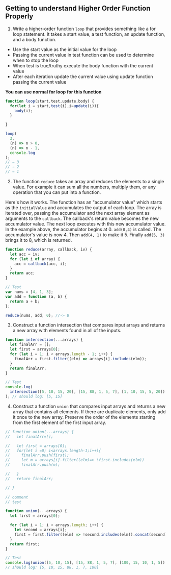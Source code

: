 ## Getting to understand Higher Order Function Properly

1. Write a higher-order function `loop` that provides something like a for loop statement. It takes a start value, a test function, an update function, and a body function.

- Use the start value as the initial value for the loop
- Passing the current value in test function can be used to determine when to stop the loop
- When test is true/truthy execute the body function with the current value
- After each iteration update the current value using update function passing the current value

**You can use normal for loop for this function**

```js
function loop(start,test,update,body) {
  for(let i = start,test(i),i=update(i)){
    body(i);
  }

}

loop(
  3,
  (n) => n > 0,
  (n) => n - 1,
  console.log
);
// → 3
// → 2
// → 1
```

2. The function `reduce` takes an array and reduces the elements to a single value. For example it can sum all the numbers, multiply them, or any operation that you can put into a function.

Here's how it works. The function has an "accumulator value" which starts as the `initialValue` and accumulates the output of each loop. The array is iterated over, passing the accumulator and the next array element as arguments to the `callback`. The callback's return value becomes the new accumulator value. The next loop executes with this new accumulator value. In the example above, the accumulator begins at 0. `add(0,4)` is called. The accumulator's value is now 4. Then `add(4, 1)` to make it 5. Finally `add(5, 3)` brings it to 8, which is returned.

```js
function reduce(array, callback, iv) {
  let acc = iv;
  for (let i of array) {
    acc = callback(acc, i);
  }
  return acc;
}

// Test
var nums = [4, 1, 3];
var add = function (a, b) {
  return a + b;
};

reduce(nums, add, 0); //-> 8
```

3. Construct a function intersection that compares input arrays and returns a new array with elements found in all of the inputs.

```js
function intersection(...arrays) {
  let finalArr = [];
  let first = arrays[0];
  for (let i = 1; i < arrays.length - 1; i++) {
    finalArr = first.filter((elm) => arrays[i].includes(elm));
  }
  return finalArr;
}

// Test
console.log(
  intersection([5, 10, 15, 20], [15, 88, 1, 5, 7], [1, 10, 15, 5, 20])
); // should log: [5, 15]
```

4. Construct a function `union` that compares input arrays and returns a new array that contains all elements. If there are duplicate elements, only add it once to the new array. Preserve the order of the elements starting from the first element of the first input array.

```js
// function union(...arrays) {
//   let finalArr=[];

//   let first = arrays[0];
//   for(let i =0; i<arrays.length-1;i++){
//     finalArr.push(first);
//     let m = arrays[i].filter((elm)=> !first.includes(elm))
//     finalArr.push(m);

//   }
//   return finalArr;

// }

// comment
// test

function union(...arrays) {
  let first = arrays[0];

  for (let i = 1; i < arrays.length; i++) {
    let second = arrays[i];
    first = first.filter((elm) => !second.includes(elm)).concat(second);
  }
  return first;
}

// Test
console.log(union([5, 10, 15], [15, 88, 1, 5, 7], [100, 15, 10, 1, 5]));
// should log: [5, 10, 15, 88, 1, 7, 100]
```
